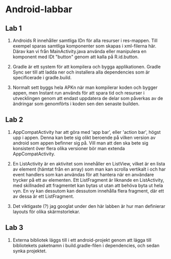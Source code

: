 # Android-labbar

## Lab 1
1. Androids R innehåller samtliga IDn för alla resurser i res-mappen. 
Till exempel sparas samtliga komponenter som skapas i xml-filerna här. 
Därav kan vi från MainActivity.java använda eller 
manipulera en komponent med IDt "button" genom att kalla på R.id.button.

2. Gradle är ett system för att kompilera och bygga applikationen.
Gradle Sync ser till att ladda ner och installera alla dependencies som
är specificerade i gradle.build.

3. Normalt sett byggs hela APKn när man kompilerar koden och bygger appen, men 
Instant run används för att spara tid och resurser i utvecklingen genom att 
endast uppdatera de delar som påverkas av de ändringar som genomförts i koden 
sen den senaste builden. 

## Lab 2
1. AppCompatActivity har att göra med 'app bar', eller 'action bar', högst upp i 
appen. Denna kan bete sig olikt beroende på vilken version av android som appen 
befinner sig på. Vill man att den ska bete sig konsistent över flera olika 
versioner bör man extenda AppCompatActivity.

2. En ListActivity är en aktivitet som innehåller en ListView, vilket är en lista 
av element (hämtat från en array) som man kan scrolla vertikalt i och har 
event handlers som kan användas för att hantera när en användare trycker på ett
av elementen. Ett ListFragment är liknande en ListActivity, med skillnaded att 
fragmentet kan bytas ut utan att behöva byta ut hela vyn. En vy kan dessutom 
kan dessutom innehålla flera fragment, där ett av dessa är ett ListFragment.

3. Det viktigaste (?) jag googlat under den här labben är hur man definierar 
layouts för olika skärmstorlekar.

## Lab 3
1. Externa bibliotek läggs till i ett android-projekt genom att lägga till 
bibliotekets paketnamn i build.gradle-filen i dependencies,
och sedan synka projektet.
